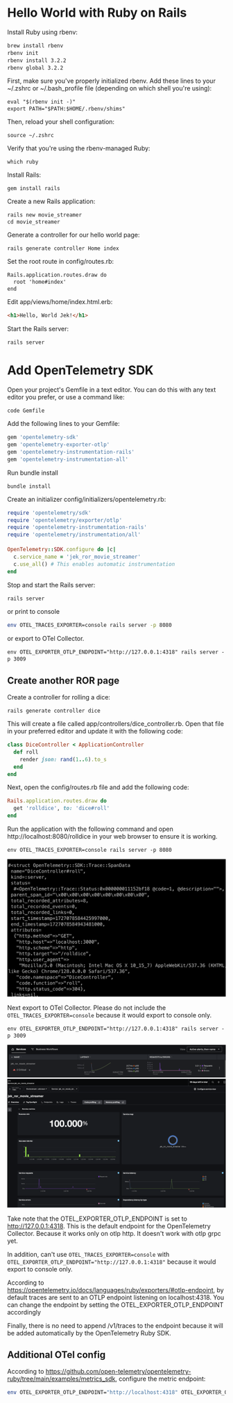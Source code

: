 # Hello World with Ruby on Rails

Install Ruby using rbenv:

```bash
brew install rbenv
rbenv init
rbenv install 3.2.2
rbenv global 3.2.2
```

First, make sure you've properly initialized rbenv. Add these lines to your ~/.zshrc or ~/.bash_profile file (depending on which shell you're using):

```
eval "$(rbenv init -)"
export PATH="$PATH:$HOME/.rbenv/shims"
```

Then, reload your shell configuration:

```
source ~/.zshrc
```

Verify that you're using the rbenv-managed Ruby:

```
which ruby
```

Install Rails:

```
gem install rails
```

Create a new Rails application:

```
rails new movie_streamer
cd movie_streamer
```

Generate a controller for our hello world page:
```
rails generate controller Home index
```

Set the root route in config/routes.rb:
```
Rails.application.routes.draw do
  root 'home#index'
end
```

Edit app/views/home/index.html.erb:

```html
<h1>Hello, World Jek!</h1>
```

Start the Rails server:
```bash
rails server
```

# Add OpenTelemetry SDK
Open your project's Gemfile in a text editor. You can do this with any text editor you prefer, or use a command like:
```
code Gemfile
```

Add the following lines to your Gemfile:
```ruby
gem 'opentelemetry-sdk'
gem 'opentelemetry-exporter-otlp'
gem 'opentelemetry-instrumentation-rails'
gem 'opentelemetry-instrumentation-all'
```

Run bundle install
```
bundle install
```

Create an initializer config/initializers/opentelemetry.rb:
```ruby
require 'opentelemetry/sdk'
require 'opentelemetry/exporter/otlp'
require 'opentelemetry-instrumentation-rails'
require 'opentelemetry/instrumentation/all'

OpenTelemetry::SDK.configure do |c|
  c.service_name = 'jek_ror_movie_streamer'
  c.use_all() # This enables automatic instrumentation
end
```

Stop and start the Rails server:

```bash
rails server
```
or print to console
```bash
env OTEL_TRACES_EXPORTER=console rails server -p 8080
```

or export to OTel Collector. 
```
env OTEL_EXPORTER_OTLP_ENDPOINT="http://127.0.0.1:4318" rails server -p 3009
```

## Create another ROR page
Create a controller for rolling a dice:
```
rails generate controller dice
```

This will create a file called app/controllers/dice_controller.rb. Open that file in your preferred editor and update it with the following code:

```ruby
class DiceController < ApplicationController
  def roll
    render json: rand(1..6).to_s
  end
end
```

Next, open the config/routes.rb file and add the following code:
```ruby
Rails.application.routes.draw do
  get 'rolldice', to: 'dice#roll'
end
```

Run the application with the following command and open http://localhost:8080/rolldice in your web browser to ensure it is working.
```
env OTEL_TRACES_EXPORTER=console rails server -p 8080
```
![](proof1.png)

Next export to OTel Collector. Please do not include the `OTEL_TRACES_EXPORTER=console` because it would export to console only.
```
env OTEL_EXPORTER_OTLP_ENDPOINT="http://127.0.0.1:4318" rails server -p 3009
```

![](proof2.png)
![](proof3.png)

Take note that the OTEL_EXPORTER_OTLP_ENDPOINT is set to http://127.0.0.1:4318. This is the default endpoint for the OpenTelemetry Collector. Because it works only on otlp http. It doesn't work with otlp grpc yet.  

In addition, can't use `OTEL_TRACES_EXPORTER=console` with `OTEL_EXPORTER_OTLP_ENDPOINT="http://127.0.0.1:4318"` because it would export to console only.

According to https://opentelemetry.io/docs/languages/ruby/exporters/#otlp-endpoint, by default traces are sent to an OTLP endpoint listening on localhost:4318. You can change the endpoint by setting the OTEL_EXPORTER_OTLP_ENDPOINT accordingly

Finally, there is no need to append /v1/traces to the endpoint because it will be added automatically by the OpenTelemetry Ruby SDK.



## Additional OTel config

According to https://github.com/open-telemetry/opentelemetry-ruby/tree/main/examples/metrics_sdk, configure the metric endpoint:

```bash
env OTEL_EXPORTER_OTLP_ENDPOINT="http://localhost:4318" OTEL_EXPORTER_OTLP_METRICS_ENDPOINT="http://localhost:4318/v1/metrics" rails server -p 8080
```
